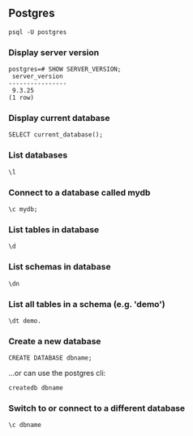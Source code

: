 ## Postgres

`psql -U postgres`

### Display server version

```
postgres=# SHOW SERVER_VERSION;
 server_version
----------------
 9.3.25
(1 row)
```

### Display current database

`SELECT current_database();`

### List databases

`\l`

### Connect to a database called mydb

`\c mydb;`

### List tables in database

`\d`

### List schemas in database

`\dn`

### List all tables in a schema (e.g. 'demo')

`\dt demo.`

### Create a new database

`CREATE DATABASE dbname;`

...or can use the postgres cli:

`createdb dbname`

### Switch to or connect to a different database

`\c dbname`